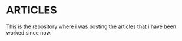 # ARTICLES
This is the repository where i was posting the articles that i have been worked since now.
